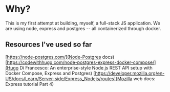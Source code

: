 # Why?

This is my first attempt at building, myself, a full-stack JS application. We are using node, express and postgres -- all containerized through docker.

## Resources I've used so far

[https://node-postgres.com/](Node-Postgres docs)
[https://codewithhugo.com/node-postgres-express-docker-compose/](Hugo Di Francesco: An enterprise-style Node.js REST API setup with Docker Compose, Express and Postgres)
[https://developer.mozilla.org/en-US/docs/Learn/Server-side/Express_Nodejs/routes](Mozilla web docs: Express tutorial Part 4)
